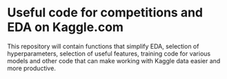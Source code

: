# Useful code for competitions and EDA on Kaggle.com 

This repository will contain functions that simplify EDA, selection of hyperparameters, selection of useful features, training code for various models and other code that can make working with Kaggle data easier and more productive.
